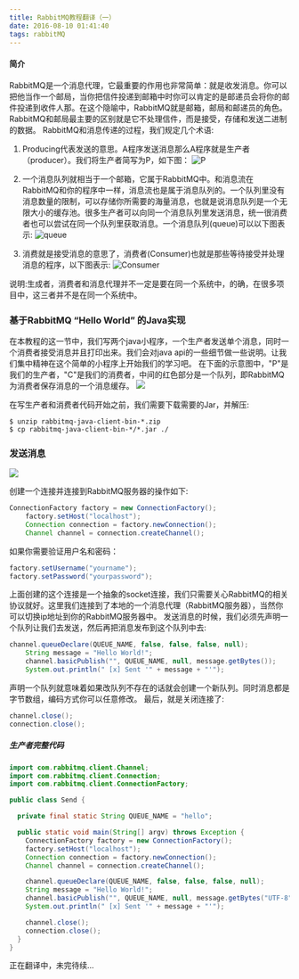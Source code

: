 ```yaml
---
title: RabbitMQ教程翻译（一）
date: 2016-08-10 01:41:40
tags: rabbitMQ
---
```

#### 简介
RabbitMQ是一个消息代理，它最重要的作用也非常简单：就是收发消息。你可以把他当作一个邮局，当你把信件投递到邮箱中时你可以肯定的是邮递员会将你的邮件投递到收件人那。在这个隐喻中，RabbitMQ就是邮箱，邮局和邮递员的角色。
RabbitMQ和邮局最主要的区别就是它不处理信件，而是接受，存储和发送二进制的数据。
RabbitMQ和消息传递的过程，我们规定几个术语:
1. Producing代表发送的意思。A程序发送消息那么A程序就是生产者（producer）。我们将生产者简写为P，如下图：
![P](http://www.rabbitmq.com/img/tutorials/producer.png)

<!-- more -->
2. 一个消息队列就相当于一个邮箱，它属于RabbitMQ中。和消息流在RabbitMQ和你的程序中一样，消息流也是属于消息队列的。一个队列里没有消息数量的限制，可以存储你所需要的海量消息，也就是说消息队列是一个无限大小的缓存池。很多生产者可以向同一个消息队列里发送消息，统一很消费者也可以尝试在同一个队列里获取消息。一个消息队列(queue)可以以下图表示:
![queue](http://www.rabbitmq.com/img/tutorials/queue.png)

3. 消费就是接受消息的意思了，消费者(Consumer)也就是那些等待接受并处理消息的程序，以下图表示:
![Consumer](http://www.rabbitmq.com/img/tutorials/consumer.png)

说明:生成者，消费者和消息代理并不一定是要在同一个系统中，的确，在很多项目中，这三者并不是在同一个系统中。

### 基于RabbitMQ “Hello World” 的Java实现
在本教程的这一节中，我们写两个java小程序，一个生产者发送单个消息，同时一个消费者接受消息并且打印出来。我们会对java api的一些细节做一些说明。让我们集中精神在这个简单的小程序上开始我们的学习吧。
在下面的示意图中，"P"是我们的生产者，"C"是我们的消费者，中间的红色部分是一个队列，即RabbitMQ为消费者保存消息的一个消息缓存。
![](http://www.rabbitmq.com/img/tutorials/python-one.png)

在写生产者和消费者代码开始之前，我们需要下载需要的Jar，并解压:
``` shell
$ unzip rabbitmq-java-client-bin-*.zip
$ cp rabbitmq-java-client-bin-*/*.jar ./
```

### 发送消息
![](http://www.rabbitmq.com/img/tutorials/sending.png)

创建一个连接并连接到RabbitMQ服务器的操作如下:
``` java
ConnectionFactory factory = new ConnectionFactory();
    factory.setHost("localhost");
    Connection connection = factory.newConnection();
    Channel channel = connection.createChannel();
```
如果你需要验证用户名和密码：
``` java
factory.setUsername("yourname");
factory.setPassword("yourpassword");
```
上面创建的这个连接是一个抽象的socket连接，我们只需要关心RabbitMQ的相关协议就好。这里我们连接到了本地的一个消息代理（RabbitMQ服务器），当然你可以切换ip地址到你的RabbitMQ服务器中。
发送消息的时候，我们必须先声明一个队列让我们去发送，然后再把消息发布到这个队列中去:
``` java
channel.queueDeclare(QUEUE_NAME, false, false, false, null);
    String message = "Hello World!";
    channel.basicPublish("", QUEUE_NAME, null, message.getBytes());
    System.out.println(" [x] Sent '" + message + "'");
```
声明一个队列就意味着如果改队列不存在的话就会创建一个新队列。同时消息都是字节数组，编码方式你可以任意修改。
最后，就是关闭连接了:
``` java
channel.close();
connection.close();
```

##### 生产者完整代码
``` java
import com.rabbitmq.client.Channel;
import com.rabbitmq.client.Connection;
import com.rabbitmq.client.ConnectionFactory;

public class Send {

  private final static String QUEUE_NAME = "hello";

  public static void main(String[] argv) throws Exception {
    ConnectionFactory factory = new ConnectionFactory();
    factory.setHost("localhost");
    Connection connection = factory.newConnection();
    Channel channel = connection.createChannel();

    channel.queueDeclare(QUEUE_NAME, false, false, false, null);
    String message = "Hello World!";
    channel.basicPublish("", QUEUE_NAME, null, message.getBytes("UTF-8"));
    System.out.println(" [x] Sent '" + message + "'");

    channel.close();
    connection.close();
  }
}
```

正在翻译中，未完待续...



